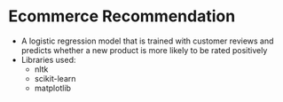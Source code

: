 # Ecommerce Recommendation

- A logistic regression model that is trained with customer reviews and predicts whether a new product is more likely to be rated positively
- Libraries used:
    - nltk
    - scikit-learn
    - matplotlib